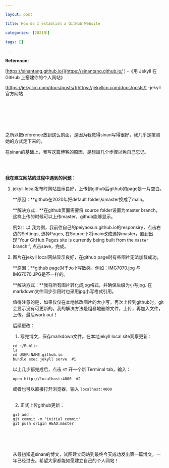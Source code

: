 ```yaml
---

layout: post 

title: How do I establish a GitHub Website

categories: [2021年]

tags: []

---
```




**Reference:**



[https://sinantang.github.io/](https://sinantang.github.io/ ) -《用 Jekyll 在 GitHub 上搭建你的个人网站》 



[https://jekyllcn.com/docs/posts/](https://jekyllcn.com/docs/posts/) -jekyll官方网站

<br />

<br /><br /><br />

之所以把reference放到这么前面，是因为我觉得sinan写得很好，我几乎是按照她的方式走下来的。

在sinan的基础上，我写这篇博客的原因，是想加几个步骤以免自己忘记。

<br />

<br />

**我在建立网站的过程中遇到的问题：**

1. jekyll local发布时网站显示良好，上传到github后github的page是一片空白。

   **原因：**github在2020年把default folder从master换成了main。

   **解决方式：**在github页面需要将 source folder设置为master branch，这样上传的时候可以上传master，github能够显示。

   例如：以 我为例，我前往自己的peiyaosun.github.io的responsiry，点击右边的Settings, 选择Pages, 在Source下将main改成选择master，直到出现“Your GitHub Pages site is currently being built from the `master` branch.”, 点击save，完成。

2. 图片在jekyll local网站显示良好，在github page时有些图片无法加载成功。

   **原因：**github page对于大小写敏感。例如：IMG7070.jpg 与 IMG7070.JPG是不一样的。

   **解决方式：**我将所有图片转化成jpg格式，并确保后缀为小写jpg. 在markdown文件同步引用时也采用jpg小写格式引用。

   值得注意的是，如果仅仅在本地修改图片的大小写，再次上传到github时，git会显示没有可更新的。我的解决方法是粗暴地删除文件，上传，再加入文件，上传。最后work out！

   后续更改：

   1. 写完博文，保存markdown文件。在本地jekyll local site观察更新：

   ```
   cd ~/Public
   ls
   cd USER-NAME.github.io
   bundle exec jekyll serve  #1
   ```
   
   以上几步都完成后，点击 `⌘T` 开一个新 Terminal tab，输入：
   
   ```
   open http://localhost:4000  #2
   ```
   
   或者也可以直接打开浏览器，输入 `localhost:4000`
   
   <br />
   
   2. 正式上传github更新：
   
   ```
   git add .
   git commit -m "initial commit"
   git push origin HEAD:master
   ```
   
   <br />
   
   <br />
   
   <br />
   
   
   
   从最初知道sinan的博文，试图建立网站到最终今天成功发出第一篇博文，一年已经过去。希望大家都能如愿建立自己的个人网站！
   
   
   
   
   
   
   
   
   
   
   
   
   
   